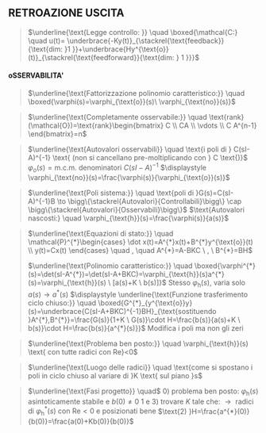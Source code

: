## RETROAZIONE USCITA

> $\underline{\text{Legge controllo: }} \quad \boxed{\mathcal{C:} \quad u(t)= \underbrace{-Ky(t)}_{\stackrel{\text{feedback}}{\text{dim: }1 }}+\underbrace{Hy^{\text{o}}(t)}_{\stackrel{\text{feedforward}}{\text{dim: } 1 }}}$

#### oSSERVABILITA'
> $\underline{\text{Fattorizzazione polinomio caratteristico:}} \quad \boxed{\varphi(s)=\varphi_{\text{o}}(s)\ \varphi_{\text{no}}(s)}$

> $\underline{\text{Completamente osservabile:}} \quad \text{rank}(\mathcal{O})=\text{rank}\begin{bmatrix} C \\ CA \\  \vdots \\ C A^{n-1} \end{bmatrix}=n$

>$\underline{\text{Autovalori osservabili}} \quad \text{i poli di } C(sI-A)^{-1} \text{ (non si cancellano pre-moltiplicando con } C \text{)}$
>	$\varphi_{o}(s)=\text{m.c.m. denominatori }C(sI-A)^{-1}$
>	$\displaystyle \varphi_{\text{no}}(s)=\frac{\varphi(s)}{\varphi_{\text{o}}(s)}$

> $\underline{\text{Poli sistema:}} \quad \text{poli di }G(s)=C(sI-A)^{-1}B \to \bigg\{\stackrel{Autovalori}{Controllabili}\bigg\} \cap \bigg\{\stackrel{Autovalori}{Osservabili}\bigg\}$
> 	$\text{Autovalori nascosti:} \quad \varphi_{\text{h}}(s)=\frac{\varphi(s)}{a(s)}$


> $\underline{\text{Equazioni di stato:}} \quad \mathcal{P}^{*}\begin{cases} \dot x(t)=A^{*}x(t)+B^{*}y^{\text{o}}(t) \\ y(t)=Cx(t)  \end{cases}  \quad , \quad A^{*}=A-BKC  \ , \ B^{*}=BH$
> 	
> $\underline{\text{Polinomio caratteristico:}} \quad \boxed{\varphi^{*}(s)=\det(sI-A^{*})=\det(sI-A+BKC)=\varphi_{\text{h}}(s)a^{*}(s)=\varphi_{\text{h}}(s) \ [a(s)+K \ b(s)]}$
> 	$\text{Stesso } \varphi_{\text{h}}(s) \text{, varia solo }a(s)\to a^{*}(s)$ 
> $\displaystyle \underline{\text{Funzione trasferimento ciclo chiuso:}} \quad \boxed{G^{*}_{y^{\text{o}}y}(s)=\underbrace{C(sI-A+BKC)^{-1}BH}_{\text{sostituendo }A^{*},B^{*}}=\frac{G(s)}{1+K \ G(s)}\cdot H=\frac{b(s)}{a(s)+K \ b(s)}\cdot H=\frac{b(s)}{a^{*}(s)}}$
> 	$\text{Modifica i poli ma non gli zeri}$

>$\underline{\text{Problema ben posto:}} \quad \varphi_{\text{h}}(s) \text{ con tutte radici con Re}<0$

> $\underline{\text{Luogo delle radici}} \quad \text{come si spostano i poli in ciclo chiuso al variare di }K \text{ sul piano }s$

> $\underline{\text{Fasi progetto}} \quad$
> 	$\text{0) problema ben posto: } \varphi_{\text{h}}(s) \text{ asintoticamente stabile e }b(0)\neq 0$
> 	$\text{1 e 3) trovare }K \text{ tale che: } \to \text{ radici di } \varphi_{\text{h}}^{*}(s) \text{ con Re}<0 \text{ e posizionati bene}$
> 	$\text{2) }H=\frac{a^{*}(0)}{b(0)}=\frac{a(0)+Kb(0)}{b(0)}$

